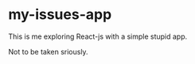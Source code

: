# my-issues-app

This is me exploring React-js with a simple stupid app.

Not to be taken sriously.
